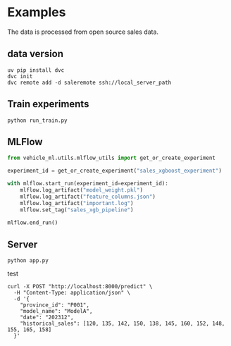 # Examples
The data is processed from open source sales data.

## data version
```shell
uv pip install dvc
dvc init
dvc remote add -d saleremote ssh://local_server_path
```


## Train experiments
```shell
python run_train.py
```

## MLFlow
```python
from vehicle_ml.utils.mlflow_utils import get_or_create_experiment

experiment_id = get_or_create_experiment("sales_xgboost_experiment")

with mlflow.start_run(experiment_id=experiment_id):
    mlflow.log_artifact("model_weight.pkl")
    mlflow.log_artifact("feature_columns.json")
    mlflow.log_artifact("important.log")
    mlflow.set_tag("sales_xgb_pipeline")

mlflow.end_run()
```


## Server
```shell
python app.py
```

test

```shell
curl -X POST "http://localhost:8000/predict" \
  -H "Content-Type: application/json" \
  -d '{
    "province_id": "P001",
    "model_name": "ModelA",
    "date": "202312",
    "historical_sales": [120, 135, 142, 150, 138, 145, 160, 152, 148, 155, 165, 158]
  }'
```
